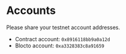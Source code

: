 # Accounts

Please share your testnet account addresses.

- Contract account: `0x8916118bb9a0a12d`
- Blocto account: `0xa3328383c8a91659`